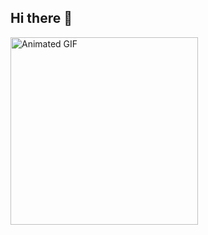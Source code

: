 ## Hi there 👋


<img src="c53f60a4b9b160ffa3e79fbcbfb4e2a4.gif" alt="Animated GIF" style="width: 300px; height: auto;">
<!--
**KhalfaouiDriss/KhalfaouiDriss** is a ✨ _special_ ✨ repository because its `README.md` (this file) appears on your GitHub profile.

Here are some ideas to get you started:

- 🔭 I’m currently working on ...
- 🌱 I’m currently learning ...
- 👯 I’m looking to collaborate on ...

- 🤔 I’m looking for help with ...
- 💬 Ask me about ...
- 📫 How to reach me: ...
- 😄 Pronouns: ...
- ⚡ Fun fact: ...
-->
